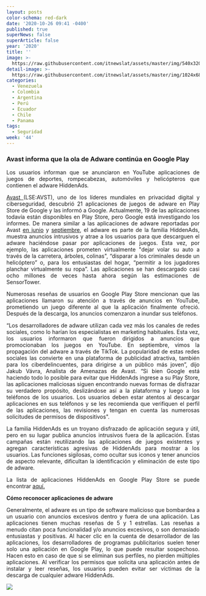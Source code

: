 ```yaml
---
layout: posts
color-schema: red-dark
date: '2020-10-26 09:41 -0400'
published: true
superNews: false
superArticle: false
year: '2020'
title: ''
image: >-
  https://raw.githubusercontent.com/itnewslat/assets/master/img/540x320/google-play-store-p.jpg
detail-image: >-
  https://raw.githubusercontent.com/itnewslat/assets/master/img/1024x680/google-play-store-g.jpg
categories:
  - Venezuela
  - Colombia
  - Argentina
  - Perú
  - Ecuador
  - Chile
  - Panama
tags:
  - Seguridad
week: '44'
---
```

<h3 style="text-align: justify;">Avast informa que la ola de Adware continúa en Google Play</h3>
<p style="text-align: justify;">Los usuarios informan que se anunciaron en YouTube aplicaciones de juegos de deportes, rompecabezas, automóviles y helicópteros que contienen el adware HiddenAds<em>.</em></p>
<p style="text-align: justify;"><a href="https://www.avast.com/es-ar/index">Avast </a>(LSE:AVST), uno de los líderes mundiales en privacidad digital y ciberseguridad, descubrió 21 aplicaciones de juegos de adware en Play Store de Google y las informó a Google. Actualmente, 19 de las aplicaciones todavía están disponibles en Play Store, pero Google está investigando los informes. De manera similar a las aplicaciones de adware reportadas por Avast <a href="https://press.avast.com/avast-reports-hiddenads-adware-campaign-in-47-apps-disguised-as-games-on-the-google-play-store">en junio</a> y <a href="https://blog.avast.com/es/scam-apps-spreading-via-tiktok-avast">septiembre</a>, el adware es parte de la familia HiddenAds, muestra anuncios intrusivos y atrae a los usuarios para que descarguen el adware haciéndose pasar por aplicaciones de juegos. Esta vez, por ejemplo, las aplicaciones prometen virtualmente "dejar volar su auto a través de la carretera, árboles, colinas", “disparar a los criminales desde un helicóptero” o, para los entusiastas del hogar, “permitir a los jugadores planchar virtualmente su ropa”. Las aplicaciones se han descargado casi ocho millones de veces hasta ahora según las estimaciones de SensorTower.</p>
<p style="text-align: justify;">Numerosas reseñas de usuarios en Google Play Store mencionan que las aplicaciones llamaron su atención a través de anuncios en YouTube, prometiendo un juego diferente al que la aplicación finalmente ofreció. Después de la descarga, los anuncios comenzaron a inundar sus teléfonos.</p>
<p style="text-align: justify;">“Los desarrolladores de adware utilizan cada vez más los canales de redes sociales, como lo harían los especialistas en marketing habituales. Esta vez, los usuarios informaron que fueron dirigidos a anuncios que promocionaban los juegos en YouTube. En septiembre, vimos la propagación del adware a través de TikTok. La popularidad de estas redes sociales las convierte en una plataforma de publicidad atractiva, también para los ciberdelincuentes, para dirigirse a un público más joven”, dijo Jakub Vávra, Analista de Amenazas de Avast. “Si bien Google está haciendo todo lo posible para evitar que HiddenAds ingrese a su Play Store, las aplicaciones maliciosas siguen encontrando nuevas formas de disfrazar su verdadero propósito, deslizándose así a la plataforma y luego a los teléfonos de los usuarios. Los usuarios deben estar atentos al descargar aplicaciones en sus teléfonos y se les recomienda que verifiquen el perfil de las aplicaciones, las revisiones y tengan en cuenta las numerosas solicitudes de permisos de dispositivos".</p>
<p style="text-align: justify;">La familia HiddenAds es un troyano disfrazado de aplicación segura y útil, pero en su lugar publica anuncios intrusivos fuera de la aplicación. Estas campañas están reutilizando las aplicaciones de juegos existentes y agregan características agresivas de HiddenAds para mostrar a los usuarios. Las funciones sigilosas, como ocultar sus iconos y tener anuncios de aspecto relevante, dificultan la identificación y eliminación de este tipo de adware.</p>
<p style="text-align: justify;">La lista de aplicaciones HiddenAds en Google Play Store se puede encontrar <a href="https://docs.google.com/spreadsheets/d/1Cu6KVYG6VWWCZMY0A-vXlewXyfm7yd0djQtTzc82cyY/edit?pli=1#gid=0">aquí.</a></p>
<p style="text-align: justify;"><strong>Cómo reconocer aplicaciones de adware</strong></p>
<p style="text-align: justify;">Generalmente, el adware es un tipo de software malicioso que bombardea a un usuario con anuncios excesivos dentro y fuera de una aplicación. Las aplicaciones tienen muchas reseñas de 5 y 1 estrellas. Las reseñas a menudo citan poca funcionalidad y/o anuncios excesivos, o son demasiado entusiastas y positivas. Al hacer clic en la cuenta de desarrollador de las aplicaciones, los desarrolladores de programas publicitarios suelen tener solo una aplicación en Google Play, lo que puede resultar sospechoso. Hacen esto en caso de que si se eliminan sus perfiles, no pierden múltiples aplicaciones. Al verificar los permisos que solicita una aplicación antes de instalar y leer reseñas, los usuarios pueden evitar ser víctimas de la descarga de cualquier adware HiddenAds.</p>
<img src="https://tracker.metricool.com/c3po.jpg?hash=56f88a41e39ab42c063cc51676587a04"/>